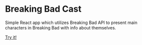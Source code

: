 # Breaking Bad Cast

Simple React app which utilizes Breaking Bad API to present main characters in Breaking Bad with info about themselves.

[Try it!](https://romangrubic.github.io/weather-app-openweather/.)

